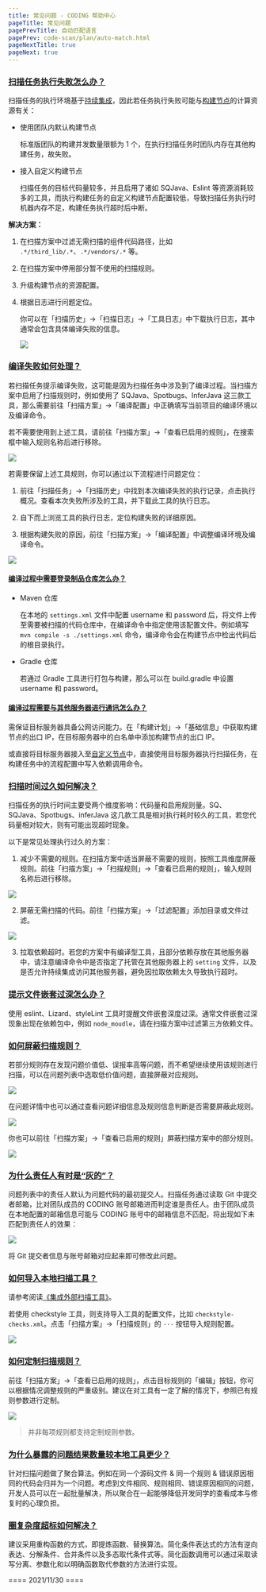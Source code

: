 ```yaml
---
title: 常见问题 - CODING 帮助中心
pageTitle: 常见问题
pagePrevTitle: 自动匹配语言
pagePrev: code-scan/plan/auto-match.html
pageNextTitle: true
pageNext: true
---
```


### [扫描任务执行失败怎么办？](#fail)

扫描任务的执行环境基于[持续集成](/docs/ci/intro.html)，因此若任务执行失败可能与[构建节点](/docs/ci/node/type.html)的计算资源有关：

-   使用团队内默认构建节点

    标准版团队的构建并发数量限额为 1 个，在执行扫描任务时团队内存在其他构建任务，故失败。

-   接入自定义构建节点

    扫描任务的目标代码量较多，并且启用了诸如 SQJava、Eslint 等资源消耗较多的工具，而执行构建任务的自定义构建节点配置较低，导致扫描任务执行时机器内存不足，构建任务执行超时后中断。

**解决方案：**

1.  在扫描方案中过滤无需扫描的组件代码路径，比如 `.*/third_lib/.*`、`.*/vendors/.*` 等。
2.  在扫描方案中停用部分暂不使用的扫描规则。
3.  升级构建节点的资源配置。
4.  根据日志进行问题定位。

    你可以在「扫描历史」→「扫描日志」→「工具日志」中下载执行日志，其中通常会包含具体编译失败的信息。

    ![](https://help-assets.codehub.cn/enterprise/20210622164024.png)

### [编译失败如何处理？](#compilation-failed)

若扫描任务提示编译失败，这可能是因为扫描任务中涉及到了编译过程。当扫描方案中启用了扫描规则时，例如使用了 SQJava、Spotbugs、InferJava 这三款工具，那么需要前往「扫描方案」→「编译配置」中正确填写当前项目的编译环境以及编译命令。

若不需要使用到上述工具，请前往「扫描方案」→「查看已启用的规则」，在搜索框中输入规则名称后进行移除。

![](https://help-assets.codehub.cn/enterprise/20211130142954.png)

若需要保留上述工具规则，你可以通过以下流程进行问题定位：

1.  前往「扫描任务」→「扫描历史」中找到本次编译失败的执行记录，点击执行概况。查看本次失败所涉及的工具，并下载此工具的执行日志。

2.  自下而上浏览工具的执行日志，定位构建失败的详细原因。

3.  根据构建失败的原因，前往「扫描方案」→「编译配置」中调整编译环境及编译命令。

![](https://help-assets.codehub.cn/enterprise/20211130144023.png)

#### [编译过程中需要登录制品仓库怎么办？](#compilation-artifacts)

-   Maven 仓库

    在本地的 `settings.xml` 文件中配置 username 和 password 后，将文件上传至需要被扫描的代码仓库中，在编译命令中指定使用该配置文件。例如填写 `mvn compile -s ./settings.xml` 命令，编译命令会在构建节点中检出代码后的根目录执行。

-   Gradle 仓库

    若通过 Gradle 工具进行打包与构建，那么可以在 build.gradle 中设置 username 和 password。

#### [编译过程需要与其他服务器进行通讯怎么办？](#compilation-server)

需保证目标服务器具备公网访问能力。在「构建计划」→「基础信息」中获取构建节点的出口 IP，在目标服务器中的白名单中添加构建节点的出口 IP。

或直接将目标服务器接入至[自定义节点](/docs/ci/node/customize.html)中，直接使用目标服务器执行扫描任务，在构建任务中的流程配置中写入依赖调用命令。

### [扫描时间过久如何解决？](#too-long)

扫描任务的执行时间主要受两个维度影响：代码量和启用规则量。SQ、SQJava、Spotbugs、inferJava 这几款工具是相对执行耗时较久的工具，若您代码量相对较大，则有可能出现超时现象。

以下是常见处理执行过久的方案：

1.  减少不需要的规则。在扫描方案中适当屏蔽不需要的规则，按照工具维度屏蔽规则。前往「扫描方案」->「扫描规则」→「查看已启用的规则」，输入规则名称后进行移除。

![](https://help-assets.codehub.cn/enterprise/20211130154438.png)

2.  屏蔽无需扫描的代码。前往「扫描方案」->「过滤配置」添加目录或文件过滤。

![](https://help-assets.codehub.cn/enterprise/20211130154847.png)

3.  拉取依赖超时。若您的方案中有编译型工具，且部分依赖存放在其他服务器中，请注意编译命令中是否指定了托管在其他服务器上的 `setting` 文件，以及是否允许持续集成访问其他服务器，避免因拉取依赖太久导致执行超时。

### [提示文件嵌套过深怎么办？](#nesting-deep)

使用 eslint、Lizard、styleLint 工具时提醒文件嵌套深度过深。通常文件嵌套过深现象出现在依赖包中，例如 `node_moudle`，请在扫描方案中过滤第三方依赖文件。

### [如何屏蔽扫描规则？](#3)

若部分规则存在发现问题价值低、误报率高等问题，而不希望继续使用该规则进行扫描，可以在问题列表中选取低价值问题，直接屏蔽对应规则。

![](https://help-assets.codehub.cn/enterprise/20211130161152.png)

在问题详情中也可以通过查看问题详细信息及规则信息判断是否需要屏蔽此规则。

![](https://help-assets.codehub.cn/enterprise/20210622194256.png)

你也可以前往「扫描方案」→「查看已启用的规则」屏蔽扫描方案中的部分规则。

![](https://help-assets.codehub.cn/enterprise/20211130161635.png)

### [为什么责任人有时是“灰的”？](#why-gary)

问题列表中的责任人默认为问题代码的最初提交人。扫描任务通过读取 Git 中提交者邮箱，比对团队成员的 CODING 账号邮箱进而判定谁是责任人。由于团队成员在本地配置的邮箱信息可能与 CODING 账号中的邮箱信息不匹配，将出现如下未匹配到责任人的效果：

![](https://help-assets.codehub.cn/enterprise/20211130162822.png)

将 Git 提交者信息与账号邮箱对应起来即可修改此问题。

### [如何导入本地扫描工具？](#import-local-scan-tools)

请参考阅读[《集成外部扫描工具》](/docs/code-scan/plan/tools.html)。

若使用 checkstyle 工具，则支持导入工具的配置文件，比如 `checkstyle-checks.xml`。点击「扫描方案」→「扫描规则」的 `···` 按钮导入规则配置。

![](https://help-assets.codehub.cn/enterprise/20211130163930.png)

### [如何定制扫描规则？](#customize-rule)

前往「扫描方案」→「查看已启用的规则」，点击目标规则的「编辑」按钮，你可以根据情况调整规则的严重级别。建议在对工具有一定了解的情况下，参照已有规则参数进行定制。

![](https://help-assets.codehub.cn/enterprise/20211130164643.png)

> 并非每项规则都支持定制规则参数。

### [为什么暴露的问题结果数量较本地工具更少？](#problem-less)

针对扫描问题做了聚合算法。例如在同一个源码文件 & 同一个规则 & 错误原因相同的代码会归并为一个问题。考虑到文件相同、规则相同、错误原因相同的问题，开发人员可以在一起批量解决，所以聚合在一起能够降低开发同学的查看成本与修复时的心理负担。

### [圈复杂度超标如何解决？](#complex)

建议采用重构函数的方式，即提炼函数、替换算法。简化条件表达式的方法有逆向表达、分解条件、合并条件以及多态取代条件式等。简化函数调用可以通过采取读写分离、参数化和以明确函数取代参数的方法进行实现。

==== 2021/11/30 ====
